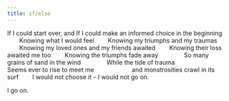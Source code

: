 ```yaml
---
title: if/else
---
```


If I could start over, and
If I could make an informed choice in the beginning
&ensp;&ensp;&ensp;&ensp;Knowing what I would feel
&ensp;&ensp;&ensp;&ensp;Knowing my triumphs and my traumas
&ensp;&ensp;&ensp;&ensp;Knowing my loved ones and my friends awaited
&ensp;&ensp;&ensp;&ensp;Knowing their loss awaited me too
&ensp;&ensp;&ensp;&ensp;Knowing the triumphs fade away
&ensp;&ensp;&ensp;&ensp;&ensp;&ensp;&ensp;&ensp;So many grains of sand in the wind
&ensp;&ensp;&ensp;&ensp;&ensp;&ensp;&ensp;&ensp;While the tide of trauma
&ensp;&ensp;&ensp;&ensp;&ensp;&ensp;&ensp;&ensp;&ensp;&ensp;&ensp;&ensp;Seems ever to rise to meet me
&ensp;&ensp;&ensp;&ensp;&ensp;&ensp;&ensp;&ensp;&ensp;&ensp;&ensp;&ensp;and monstrosities crawl in its surf
&ensp;&ensp;&ensp;&ensp;I would not choose it – I would not go on.

I go on.

